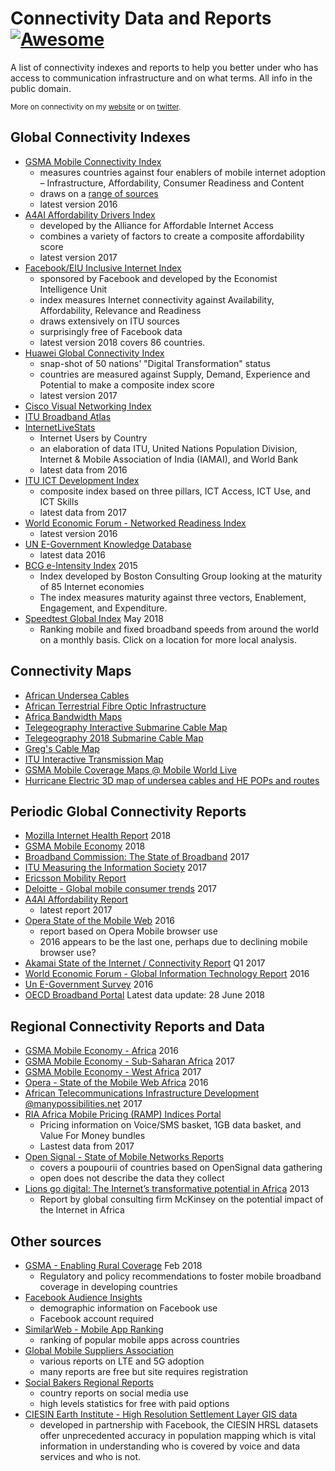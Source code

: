 # Connectivity Data and Reports [![Awesome](https://cdn.rawgit.com/sindresorhus/awesome/d7305f38d29fed78fa85652e3a63e154dd8e8829/media/badge.svg)](https://github.com/sindresorhus/awesome)


A list of connectivity indexes and reports to help you better under who has access to communication infrastructure and on what terms. All info in the public domain.

<sub>More on connectivity on my [website](https://manypossibilities.net) or on [twitter](https://twitter.com/stevesong).</sub>


## Global Connectivity Indexes 

* [GSMA Mobile Connectivity Index](https://www.mobileconnectivityindex.com/) 
  * measures countries against four enablers of mobile internet adoption – Infrastructure, Affordability, Consumer Readiness and Content
  * draws on a [range of sources](https://www.mobileconnectivityindex.com/#year=2016&secondaryMenu=about&id=methodologydatasources)
  * latest version 2016
* [A4AI Affordability Drivers Index](http://a4ai.org/affordability-report/data/)
  * developed by the Alliance for Affordable Internet Access
  * combines a variety of factors to create a composite affordability score
  * latest version 2017
* [Facebook/EIU Inclusive Internet Index](https://theinclusiveinternet.eiu.com/) 
  * sponsored by Facebook and developed by the Economist Intelligence Unit
  * index measures Internet connectivity against Availability, Affordability, Relevance and Readiness
  * draws extensively on ITU sources
  * surprisingly free of Facebook data
  * latest version 2018 covers 86 countries.
* [Huawei Global Connectivity Index](http://www.huawei.com/minisite/gci/en/)
  *  snap-shot of 50 nations’ "Digital Transformation" status
  *  countries are measured against Supply, Demand, Experience and Potential to make a composite index score
  *  latest version 2017
* [Cisco Visual Networking Index](https://www.cisco.com/c/en/us/solutions/service-provider/visual-networking-index-vni/index.html)
* [ITU Broadband Atlas](https://www.itu.int/ITU-D/treg/atlas/broadbandatlas.asp)
* [InternetLiveStats](http://www.internetlivestats.com/internet-users-by-country/)
  * Internet Users by Country
  * an elaboration of data ITU, United Nations Population Division, Internet & Mobile Association of India (IAMAI), and World Bank 
  * latest data from 2016
* [ITU ICT Development Index](http://www.itu.int/net4/ITU-D/idi/)
  * composite index based on three pillars, ICT Access, ICT Use, and ICT Skills
  * latest data from 2017
* [World Economic Forum - Networked Readiness Index](http://reports.weforum.org/global-information-technology-report-2016/networked-readiness-index/) 
  * latest version 2016
* [UN E-Government Knowledge Database](https://publicadministration.un.org/egovkb/en-us/Data-Center)
  * latest data 2016
* [BCG e-Intensity Index](https://www.bcg.com/publications/interactives/bcg-e-intensity-index.aspx) 2015
  * Index developed by Boston Consulting Group looking at the maturity of 85 Internet economies
  * The index measures maturity against three vectors, Enablement, Engagement, and Expenditure.
* [Speedtest Global Index](http://www.speedtest.net/global-index) May 2018
  * Ranking mobile and fixed broadband speeds from around the world on a monthly basis. Click on a location for more local analysis.

## Connectivity Maps
* [African Undersea Cables](https://manypossibilities.net/african-undersea-cables-interactive/)
* [African Terrestrial Fibre Optic Infrastructure](https://afterfibre.nsrc.org/)
* [Africa Bandwidth Maps](http://www.africabandwidthmaps.com/)
* [Telegeography Interactive Submarine Cable Map](https://www.submarinecablemap.com/)
* [Telegeography 2018 Submarine Cable Map](http://submarine-cable-map-2018.telegeography.com/)
* [Greg's Cable Map](http://cablemap.info/)
* [ITU Interactive Transmission Map](http://www.itu.int/itu-d/tnd-map-public/)
* [GSMA Mobile Coverage Maps @ Mobile World Live](http://maps.mobileworldlive.com/)
* [Hurricane Electric 3D map of undersea cables and HE POPs and routes](http://he.net/3d-map/)

## Periodic Global Connectivity Reports
* [Mozilla Internet Health Report](https://internethealthreport.org/2018/) 2018
* [GSMA Mobile Economy](https://www.gsma.com/mobileeconomy/) 2018
* [Broadband Commission: The State of Broadband](http://www.broadbandcommission.org/publications/Pages/SOB-2017.aspx) 2017
* [ITU Measuring the Information Society](https://www.itu.int/en/ITU-D/Statistics/Pages/publications/mis2017.aspx) 2017
* [Ericsson Mobility Report](https://www.ericsson.com/en/mobility-report)
* [Deloitte - Global mobile consumer trends](https://www2.deloitte.com/global/en/pages/technology-media-and-telecommunications/articles/gx-global-mobile-consumer-trends.html) 2017
* [A4AI Affordability Report](http://a4ai.org/affordability-report/report/)
  * latest report 2017
* [Opera State of the Mobile Web](https://blogs.opera.com/news/wp-content/uploads/sites/2/2016/11/SMWAfrica-Opera-report-2016-01-WEB-1.pdf) 2016
  * report based on Opera Mobile browser use
  * 2016 appears to be the last one, perhaps due to declining mobile browser use?
* [Akamai State of the Internet / Connectivity Report](https://www.akamai.com/uk/en/multimedia/documents/state-of-the-internet/q1-2017-state-of-the-internet-connectivity-report.pdf) Q1 2017
* [World Economic Forum - Global Information Technology Report](http://reports.weforum.org/global-information-technology-report-2016/) 2016
* [Un E-Government Survey](https://publicadministration.un.org/egovkb/en-us/Reports/UN-E-Government-Survey-2016) 2016
* [OECD Broadband Portal](https://www.oecd.org/internet/broadband/broadband-statistics/) Latest data update: 28 June 2018


## Regional Connectivity Reports and Data
* [GSMA Mobile Economy - Africa](https://www.gsma.com/mobileeconomy/africa/) 2016
* [GSMA Mobile Economy - Sub-Saharan Africa](https://www.gsma.com/mobileeconomy/sub-saharan-africa-2017/) 2017
* [GSMA Mobile Economy - West Africa](https://www.gsma.com/mobileeconomy/west-africa/) 2017
* [Opera - State of the Mobile Web Africa](https://blogs.opera.com/news/wp-content/uploads/sites/2/2016/11/SMWAfrica-Opera-report-2016-01-WEB-1.pdf) 2016
* [African Telecommunications Infrastructure Development @manypossibilities.net](https://manypossibilities.net/series/africa-telecom-infrastructure/) 2017
* [RIA Africa Mobile Pricing (RAMP) Indices Portal](https://researchictafrica.net/ramp_indices_portal/)
  * Pricing information on Voice/SMS basket, 1GB data basket, and Value For Money bundles
  * Lastest data from 2017
* [Open Signal - State of Mobile Networks Reports](http://opensignal.com/reports/)
  * covers a poupourii of countries based on OpenSignal data gathering
  * open does not describe the data they collect
* [Lions go digital: The Internet’s transformative potential in Africa](https://www.mckinsey.com/industries/high-tech/our-insights/lions-go-digital-the-internets-transformative-potential-in-africa) 2013
  * Report by global consulting firm McKinsey on the potential impact of the Internet in Africa


## Other sources
* [GSMA - Enabling Rural Coverage](https://www.gsma.com/mobilefordevelopment/wp-content/uploads/2018/02/Enabling_Rural_Coverage_English_February_2018.pdf) Feb 2018
  * Regulatory and policy recommendations to foster mobile broadband coverage in developing countries
* [Facebook Audience Insights](https://www.facebook.com/ads/audience-insights/)
  * demographic information on Facebook use
  * Facebook account required
* [SimilarWeb - Mobile App Ranking](https://www.similarweb.com/apps/top/google/app-index/us/all/top-free)
  * ranking of popular mobile apps across countries
* [Global Mobile Suppliers Association](https://gsacom.com/)
  * various reports on LTE and 5G adoption
  * many reports are free but site requires registration
* [Social Bakers Regional Reports](https://www.socialbakers.com/resources/reports/)
  * country reports on social media use
  * high levels statistics for free with paid options
* [CIESIN Earth Institute - High Resolution Settlement Layer GIS data](https://ciesin.columbia.edu/data/hrsl/)
  * developed in partnership with Facebook, the CIESIN HRSL datasets offer unprecedented accuracy in population mapping which is vital information in understanding who is covered by voice and data services and who is not.
